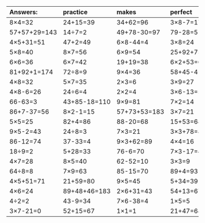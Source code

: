 | Answers: | practice | makes | perfect | ! |
| :--- | :--- | :--- | :--- | :--- |
| 8×4=32 | 24+15=39 | 34+62=96 | 3×8-7=17 | 97-35=62 | 
| 57+57+29=143 | 14÷7=2 | 49+78-30=97 | 79-28=51 | 8×8=64 | 
| 4×5+31=51 | 47+2=49 | 6×8-44=4 | 3×8=24 | 35+25+1=61 | 
| 5×8=40 | 8×7=56 | 6×9=54 | 25+92+75=192 | 8×9=72 | 
| 6×6=36 | 6×7=42 | 19+19=38 | 6×2+53=65 | 6×3=18 | 
| 81+92+1=174 | 72÷8=9 | 9×4=36 | 58+45-4=99 | 54+77+20=151 | 
| 4×8=32 | 5×7=35 | 2×3=6 | 3×9=27 | 93-52=41 | 
| 4×8-6=26 | 24÷6=4 | 2×2=4 | 3×6-13=5 | 56÷8=7 | 
| 66-63=3 | 43+85-18=110 | 9×9=81 | 7×2=14 | 13+45=58 | 
| 86+7-37=56 | 8×2-1=15 | 57+73+53=183 | 3×7=21 | 7×8=56 | 
| 5×5=25 | 82+4=86 | 88-20=68 | 15+53=68 | 28-14=14 | 
| 9×5-2=43 | 24÷8=3 | 7×3=21 | 3×3+78=87 | 2×7+60=74 | 
| 86-12=74 | 37-33=4 | 9×3+62=89 | 4×4=16 | 8×6+31=79 | 
| 18÷9=2 | 5+28=33 | 76-6=70 | 7×3-17=4 | 26+48=74 | 
| 4×7=28 | 8×5=40 | 62-52=10 | 3×3=9 | 5-4=1 | 
| 64÷8=8 | 7×9=63 | 85-15=70 | 89+4=93 | 47-28=19 | 
| 4×5+51=71 | 21+59=80 | 9×5=45 | 5+34=39 | 5×6=30 | 
| 4×6=24 | 89+48+46=183 | 2×6+31=43 | 54+13=67 | 26+5=31 | 
| 4÷2=2 | 43-9=34 | 7×6-38=4 | 1×5=5 | 5×9=45 | 
| 3×7-21=0 | 52+15=67 | 1×1=1 | 21+47=68 | 82-82=0 | 
